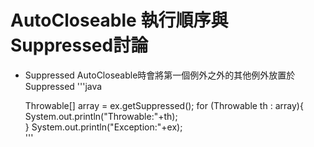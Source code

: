 # AutoCloseable 執行順序與Suppressed討論
* Suppressed AutoCloseable時會將第一個例外之外的其他例外放置於Suppressed
'''java

   Throwable[] array =  ex.getSuppressed();
	      for (Throwable th : array){
		   System.out.println("Throwable:"+th);	   
	      }
	    System.out.println("Exception:"+ex);	   
'''
